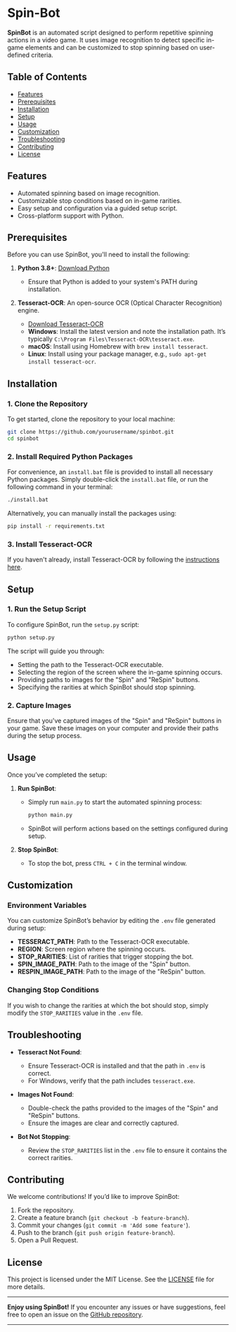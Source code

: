 # Spin-Bot

**SpinBot** is an automated script designed to perform repetitive spinning actions in a video game. It uses image recognition to detect specific in-game elements and can be customized to stop spinning based on user-defined criteria.

## Table of Contents

- [Features](#features)
- [Prerequisites](#prerequisites)
- [Installation](#installation)
- [Setup](#setup)
- [Usage](#usage)
- [Customization](#customization)
- [Troubleshooting](#troubleshooting)
- [Contributing](#contributing)
- [License](#license)

## Features

- Automated spinning based on image recognition.
- Customizable stop conditions based on in-game rarities.
- Easy setup and configuration via a guided setup script.
- Cross-platform support with Python.

## Prerequisites

Before you can use SpinBot, you'll need to install the following:

1. **Python 3.8+**: [Download Python](https://www.python.org/downloads/)
   - Ensure that Python is added to your system's PATH during installation.
   
2. **Tesseract-OCR**: An open-source OCR (Optical Character Recognition) engine.
   - [Download Tesseract-OCR](https://github.com/tesseract-ocr/tesseract)
   - **Windows**: Install the latest version and note the installation path. It’s typically `C:\Program Files\Tesseract-OCR\tesseract.exe`.
   - **macOS**: Install using Homebrew with `brew install tesseract`.
   - **Linux**: Install using your package manager, e.g., `sudo apt-get install tesseract-ocr`.

## Installation

### 1. Clone the Repository

To get started, clone the repository to your local machine:

```bash
git clone https://github.com/yourusername/spinbot.git
cd spinbot
```

### 2. Install Required Python Packages

For convenience, an `install.bat` file is provided to install all necessary Python packages. Simply double-click the `install.bat` file, or run the following command in your terminal:

```bash
./install.bat
```

Alternatively, you can manually install the packages using:

```bash
pip install -r requirements.txt
```

### 3. Install Tesseract-OCR

If you haven't already, install Tesseract-OCR by following the [instructions here](#prerequisites).

## Setup

### 1. Run the Setup Script

To configure SpinBot, run the `setup.py` script:

```bash
python setup.py
```

The script will guide you through:

- Setting the path to the Tesseract-OCR executable.
- Selecting the region of the screen where the in-game spinning occurs.
- Providing paths to images for the "Spin" and "ReSpin" buttons.
- Specifying the rarities at which SpinBot should stop spinning.

### 2. Capture Images

Ensure that you've captured images of the "Spin" and "ReSpin" buttons in your game. Save these images on your computer and provide their paths during the setup process.

## Usage

Once you’ve completed the setup:

1. **Run SpinBot**:
   - Simply run `main.py` to start the automated spinning process:
     ```bash
     python main.py
     ```
   - SpinBot will perform actions based on the settings configured during setup.

2. **Stop SpinBot**:
   - To stop the bot, press `CTRL + C` in the terminal window.

## Customization

### Environment Variables

You can customize SpinBot’s behavior by editing the `.env` file generated during setup:

- **TESSERACT_PATH**: Path to the Tesseract-OCR executable.
- **REGION**: Screen region where the spinning occurs.
- **STOP_RARITIES**: List of rarities that trigger stopping the bot.
- **SPIN_IMAGE_PATH**: Path to the image of the "Spin" button.
- **RESPIN_IMAGE_PATH**: Path to the image of the "ReSpin" button.

### Changing Stop Conditions

If you wish to change the rarities at which the bot should stop, simply modify the `STOP_RARITIES` value in the `.env` file.

## Troubleshooting

- **Tesseract Not Found**:
  - Ensure Tesseract-OCR is installed and that the path in `.env` is correct.
  - For Windows, verify that the path includes `tesseract.exe`.
  
- **Images Not Found**:
  - Double-check the paths provided to the images of the "Spin" and "ReSpin" buttons.
  - Ensure the images are clear and correctly captured.

- **Bot Not Stopping**:
  - Review the `STOP_RARITIES` list in the `.env` file to ensure it contains the correct rarities.

## Contributing

We welcome contributions! If you’d like to improve SpinBot:

1. Fork the repository.
2. Create a feature branch (`git checkout -b feature-branch`).
3. Commit your changes (`git commit -m 'Add some feature'`).
4. Push to the branch (`git push origin feature-branch`).
5. Open a Pull Request.

## License

This project is licensed under the MIT License. See the [LICENSE](https://github.com/Sino1507/Spin-Bot/blob/main/LICENSE) file for more details.

---

**Enjoy using SpinBot!** If you encounter any issues or have suggestions, feel free to open an issue on the [GitHub repository](https://github.com/Sino1507/Spin-Bot/issues).

---
